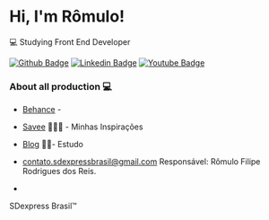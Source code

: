 # Hi, I'm Rômulo!

💻 Studying Front End Developer

[![Github Badge](https://img.shields.io/badge/-Github-000?style=flat-square&logo=Github&logoColor=white&link=https://github.com/Romulo-Filipe-Rodrigues-dos-Reis)](https://github.com/Romulo-Filipe-Rodrigues-dos-Reis)
[![Linkedin Badge](https://img.shields.io/badge/-LinkedIn-blue?style=flat-square&logo=Linkedin&logoColor=white&link=https://www.linkedin.com/in/sdexpressbrasil/)](https://www.linkedin.com/in/sdexpressbrasil/)
[![Youtube Badge](https://img.shields.io/badge/-YouTube-ff0000?style=flat-square&labelColor=ff0000&logo=youtube&logoColor=white&link=https://www.youtube.com/channel/UC_lQIwKUfXKLHTU-CFHBhng)](https://www.youtube.com/channel/UC_lQIwKUfXKLHTU-CFHBhng)

### About all production 💻 
- [Behance](https://www.behance.net/sdexpressbrasil/appreciated) - 
- [Savee](https://savee.it/romulo_filipe_rodrigues_dos_reis/)  👨🏼‍🏫 - Minhas Inspirações
- [Blog](https://sdexpresscriativo.blogspot.com/p/album.html)  ✍🏼- Estudo



- contato.sdexpressbrasil@gmail.com
Responsável: Rômulo Filipe Rodrigues dos Reis. 
- 
SDexpress Brasil™
